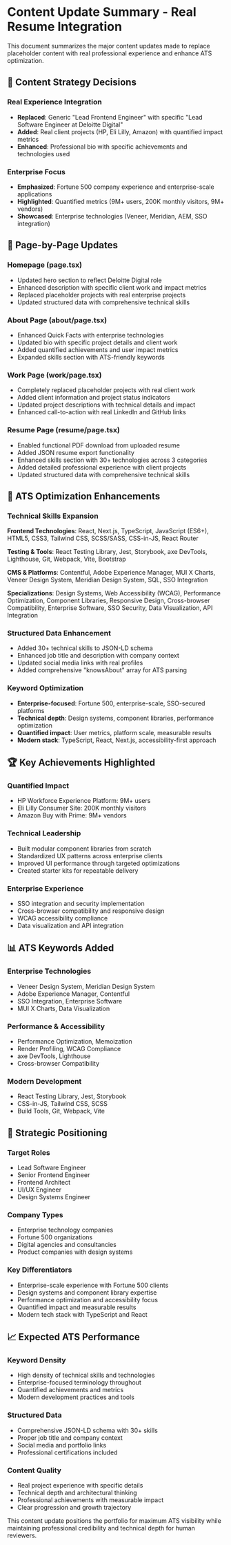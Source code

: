 # Content Update Summary - Real Resume Integration

This document summarizes the major content updates made to replace placeholder content with real professional experience and enhance ATS optimization.

## 🎯 Content Strategy Decisions

### **Real Experience Integration**

- **Replaced**: Generic "Lead Frontend Engineer" with specific "Lead Software Engineer at Deloitte Digital"
- **Added**: Real client projects (HP, Eli Lilly, Amazon) with quantified impact metrics
- **Enhanced**: Professional bio with specific achievements and technologies used

### **Enterprise Focus**

- **Emphasized**: Fortune 500 company experience and enterprise-scale applications
- **Highlighted**: Quantified metrics (9M+ users, 200K monthly visitors, 9M+ vendors)
- **Showcased**: Enterprise technologies (Veneer, Meridian, AEM, SSO integration)

## 📝 Page-by-Page Updates

### **Homepage (page.tsx)**

- Updated hero section to reflect Deloitte Digital role
- Enhanced description with specific client work and impact metrics
- Replaced placeholder projects with real enterprise projects
- Updated structured data with comprehensive technical skills

### **About Page (about/page.tsx)**

- Enhanced Quick Facts with enterprise technologies
- Updated bio with specific project details and client work
- Added quantified achievements and user impact metrics
- Expanded skills section with ATS-friendly keywords

### **Work Page (work/page.tsx)**

- Completely replaced placeholder projects with real client work
- Added client information and project status indicators
- Updated project descriptions with technical details and impact
- Enhanced call-to-action with real LinkedIn and GitHub links

### **Resume Page (resume/page.tsx)**

- Enabled functional PDF download from uploaded resume
- Added JSON resume export functionality
- Enhanced skills section with 30+ technologies across 3 categories
- Added detailed professional experience with client projects
- Updated structured data with comprehensive technical skills

## 🎯 ATS Optimization Enhancements

### **Technical Skills Expansion**

**Frontend Technologies**: React, Next.js, TypeScript, JavaScript (ES6+), HTML5, CSS3, Tailwind CSS, SCSS/SASS, CSS-in-JS, React Router

**Testing & Tools**: React Testing Library, Jest, Storybook, axe DevTools, Lighthouse, Git, Webpack, Vite, Bootstrap

**CMS & Platforms**: Contentful, Adobe Experience Manager, MUI X Charts, Veneer Design System, Meridian Design System, SQL, SSO Integration

**Specializations**: Design Systems, Web Accessibility (WCAG), Performance Optimization, Component Libraries, Responsive Design, Cross-browser Compatibility, Enterprise Software, SSO Security, Data Visualization, API Integration

### **Structured Data Enhancement**

- Added 30+ technical skills to JSON-LD schema
- Enhanced job title and description with company context
- Updated social media links with real profiles
- Added comprehensive "knowsAbout" array for ATS parsing

### **Keyword Optimization**

- **Enterprise-focused**: Fortune 500, enterprise-scale, SSO-secured platforms
- **Technical depth**: Design systems, component libraries, performance optimization
- **Quantified impact**: User metrics, platform scale, measurable results
- **Modern stack**: TypeScript, React, Next.js, accessibility-first approach

## 🏆 Key Achievements Highlighted

### **Quantified Impact**

- HP Workforce Experience Platform: 9M+ users
- Eli Lilly Consumer Site: 200K monthly visitors
- Amazon Buy with Prime: 9M+ vendors

### **Technical Leadership**

- Built modular component libraries from scratch
- Standardized UX patterns across enterprise clients
- Improved UI performance through targeted optimizations
- Created starter kits for repeatable delivery

### **Enterprise Experience**

- SSO integration and security implementation
- Cross-browser compatibility and responsive design
- WCAG accessibility compliance
- Data visualization and API integration

## 📊 ATS Keywords Added

### **Enterprise Technologies**

- Veneer Design System, Meridian Design System
- Adobe Experience Manager, Contentful
- SSO Integration, Enterprise Software
- MUI X Charts, Data Visualization

### **Performance & Accessibility**

- Performance Optimization, Memoization
- Render Profiling, WCAG Compliance
- axe DevTools, Lighthouse
- Cross-browser Compatibility

### **Modern Development**

- React Testing Library, Jest, Storybook
- CSS-in-JS, Tailwind CSS, SCSS
- Build Tools, Git, Webpack, Vite

## 🎯 Strategic Positioning

### **Target Roles**

- Lead Software Engineer
- Senior Frontend Engineer
- Frontend Architect
- UI/UX Engineer
- Design Systems Engineer

### **Company Types**

- Enterprise technology companies
- Fortune 500 organizations
- Digital agencies and consultancies
- Product companies with design systems

### **Key Differentiators**

- Enterprise-scale experience with Fortune 500 clients
- Design systems and component library expertise
- Performance optimization and accessibility focus
- Quantified impact and measurable results
- Modern tech stack with TypeScript and React

## 📈 Expected ATS Performance

### **Keyword Density**

- High density of technical skills and technologies
- Enterprise-focused terminology throughout
- Quantified achievements and metrics
- Modern development practices and tools

### **Structured Data**

- Comprehensive JSON-LD schema with 30+ skills
- Proper job title and company context
- Social media and portfolio links
- Professional certifications included

### **Content Quality**

- Real project experience with specific details
- Technical depth and architectural thinking
- Professional achievements with measurable impact
- Clear progression and growth trajectory

This content update positions the portfolio for maximum ATS visibility while maintaining professional credibility and technical depth for human reviewers.

